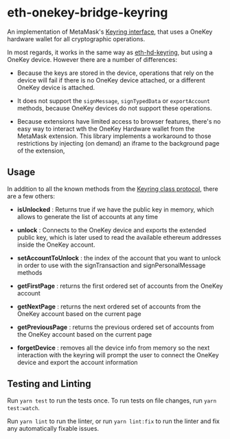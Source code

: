 # eth-onekey-bridge-keyring

An implementation of MetaMask's [Keyring interface](https://github.com/MetaMask/eth-simple-keyring#the-keyring-class-protocol), that uses a OneKey hardware wallet for all cryptographic operations.

In most regards, it works in the same way as
[eth-hd-keyring](https://github.com/MetaMask/eth-hd-keyring), but using a OneKey
device. However there are a number of differences:

- Because the keys are stored in the device, operations that rely on the device
  will fail if there is no OneKey device attached, or a different OneKey device
  is attached.

- It does not support the `signMessage`, `signTypedData` or `exportAccount`
  methods, because OneKey devices do not support these operations.

- Because extensions have limited access to browser features, there's no easy way to interact wth the OneKey Hardware wallet from the MetaMask extension. This library implements a workaround to those restrictions by injecting (on demand) an iframe to the background page of the extension,

## Usage

In addition to all the known methods from the [Keyring class protocol](https://github.com/MetaMask/eth-simple-keyring#the-keyring-class-protocol),
there are a few others:

- **isUnlocked** : Returns true if we have the public key in memory, which allows to generate the list of accounts at any time

- **unlock** : Connects to the OneKey device and exports the extended public key, which is later used to read the available ethereum addresses inside the OneKey account.

- **setAccountToUnlock** : the index of the account that you want to unlock in order to use with the signTransaction and signPersonalMessage methods

- **getFirstPage** : returns the first ordered set of accounts from the OneKey account

- **getNextPage** : returns the next ordered set of accounts from the OneKey account based on the current page

- **getPreviousPage** : returns the previous ordered set of accounts from the OneKey account based on the current page

- **forgetDevice** : removes all the device info from memory so the next interaction with the keyring will prompt the user to connect the OneKey device and export the account information

## Testing and Linting

Run `yarn test` to run the tests once. To run tests on file changes, run `yarn test:watch`.

Run `yarn lint` to run the linter, or run `yarn lint:fix` to run the linter and fix any automatically fixable issues.
